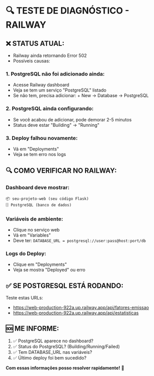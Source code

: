 # 🔍 TESTE DE DIAGNÓSTICO - RAILWAY

## ❌ **STATUS ATUAL:**
- Railway ainda retornando Error 502
- Possíveis causas:

### **1. PostgreSQL não foi adicionado ainda:**
- Acesse Railway dashboard
- Veja se tem um serviço "PostgreSQL" listado
- Se não tem, precisa adicionar: + New → Database → PostgreSQL

### **2. PostgreSQL ainda configurando:**
- Se você acabou de adicionar, pode demorar 2-5 minutos
- Status deve estar "Building" → "Running"

### **3. Deploy falhou novamente:**
- Vá em "Deployments" 
- Veja se tem erro nos logs

## 🔍 **COMO VERIFICAR NO RAILWAY:**

### **Dashboard deve mostrar:**
```
📦 seu-projeto-web (seu código Flask)
🗄️ PostgreSQL (banco de dados)
```

### **Variáveis de ambiente:**
- Clique no serviço web
- Vá em "Variables"  
- Deve ter: `DATABASE_URL = postgresql://user:pass@host:port/db`

### **Logs do Deploy:**
- Clique em "Deployments"
- Veja se mostra "Deployed" ou erro

## ✅ **SE POSTGRESQL ESTÁ RODANDO:**
Teste estas URLs:
- https://web-production-922a.up.railway.app/api/fatores-emissao
- https://web-production-922a.up.railway.app/api/estatisticas

## 🆘 **ME INFORME:**
1. ✅ PostgreSQL aparece no dashboard?
2. ✅ Status do PostgreSQL? (Building/Running/Failed)
3. ✅ Tem DATABASE_URL nas variáveis?
4. ✅ Último deploy foi bem sucedido?

**Com essas informações posso resolver rapidamente!** 🚀